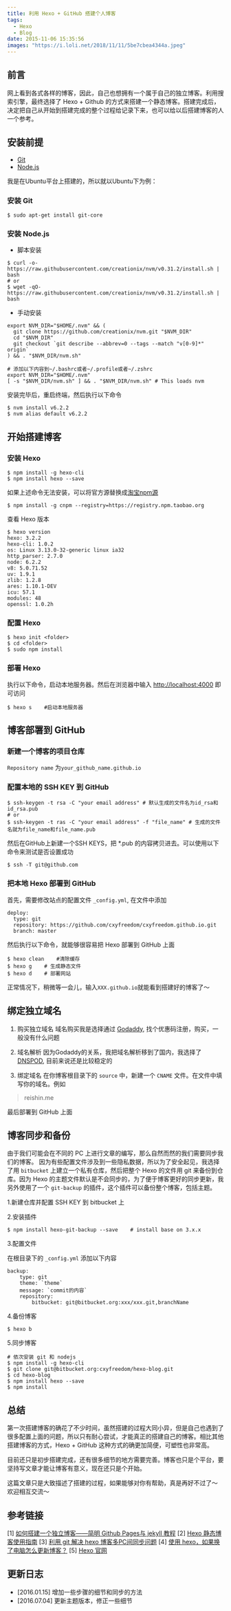 ```yaml
---
title: 利用 Hexo + GitHub 搭建个人博客
tags:
  - Hexo
  - Blog
date: 2015-11-06 15:35:56
images: "https://i.loli.net/2018/11/11/5be7cbea4344a.jpeg"
---
```

## 前言

网上看到各式各样的博客，因此，自己也想拥有一个属于自己的独立博客。利用搜索引擎，最终选择了 Hexo + Github 的方式来搭建一个静态博客。搭建完成后，决定把自己从开始到搭建完成的整个过程给记录下来，也可以给以后搭建博客的人一个参考。
<!-- more -->

## 安装前提

* [Git](http://git-scm.com/)
* [Node.js](https://nodejs.org/en/)

我是在Ubuntu平台上搭建的，所以就以Ubuntu下为例：
### 安装 Git

```shell
$ sudo apt-get install git-core
```

### 安装 Node.js

* 脚本安装

```shell
$ curl -o- https://raw.githubusercontent.com/creationix/nvm/v0.31.2/install.sh | bash
# or
$ wget -qO- https://raw.githubusercontent.com/creationix/nvm/v0.31.2/install.sh | bash
```
* 手动安装

```shell
export NVM_DIR="$HOME/.nvm" && (
  git clone https://github.com/creationix/nvm.git "$NVM_DIR"
  cd "$NVM_DIR"
  git checkout `git describe --abbrev=0 --tags --match "v[0-9]*" origin`
) && . "$NVM_DIR/nvm.sh"

# 添加以下内容到~/.bashrc或者~/.profile或者~/.zshrc
export NVM_DIR="$HOME/.nvm"
[ -s "$NVM_DIR/nvm.sh" ] && . "$NVM_DIR/nvm.sh" # This loads nvm
```
安装完毕后，重启终端，然后执行以下命令
```
$ nvm install v6.2.2
$ nvm alias default v6.2.2
```

## 开始搭建博客

### 安装 Hexo

```shell
$ npm install -g hexo-cli
$ npm install hexo --save
```
如果上述命令无法安装，可以将官方源替换成[淘宝npm源](https://npm.taobao.org/)
```shell
$ npm install -g cnpm --registry=https://registry.npm.taobao.org
```
查看 Hexo 版本
```shell
$ hexo version
hexo: 3.2.2
hexo-cli: 1.0.2
os: Linux 3.13.0-32-generic linux ia32
http_parser: 2.7.0
node: 6.2.2
v8: 5.0.71.52
uv: 1.9.1
zlib: 1.2.8
ares: 1.10.1-DEV
icu: 57.1
modules: 48
openssl: 1.0.2h
```

### 配置 Hexo

```shell
$ hexo init <folder>
$ cd <folder>
$ sudo npm install
```

### 部署 Hexo

执行以下命令，启动本地服务器。然后在浏览器中输入 [http://localhost:4000](http://localhost:4000) 即可访问
```shell
$ hexo s    #启动本地服务器
```

## 博客部署到 GitHub

### 新建一个博客的项目仓库

`Repository name` 为`your_github_name.github.io`

### 配置本地的 SSH KEY 到 GitHub

```shell
$ ssh-keygen -t rsa -C "your email address" # 默认生成的文件名为id_rsa和id_rsa.pub
# or
$ ssh-keygen -t ras -C "your email address" -f "file_name" # 生成的文件名就为file_name和file_name.pub
```
然后在GitHub上新建一个SSH KEYS，把 *.pub 的内容拷贝进去。可以使用以下命令来测试是否设置成功
```shell
$ ssh -T git@github.com
```

### 把本地 Hexo 部署到 GitHub
首先，需要修改站点的配置文件 `_config.yml`, 在文件中添加
```
deploy:
  type: git
  repository: https://github.com/cxyfreedom/cxyfreedom.github.io.git
  branch: master
```

然后执行以下命令，就能够很容易把 Hexo 部署到 GitHub 上面
```shell
$ hexo clean    #清除缓存
$ hexo g    # 生成静态文件
$ hexo d    # 部署网站
```
正常情况下，稍微等一会儿，输入`XXX.github.io`就能看到搭建好的博客了～

## 绑定独立域名

1. 购买独立域名
域名购买我是选择通过 [Godaddy](https://www.godaddy.com/), 找个优惠码注册，购买，一般没有什么问题

2. 域名解析
因为Godaddy的关系，我把域名解析移到了国内，我选择了 [DNSPOD](https://www.dnspod.cn/), 目前来说还是比较稳定的

3. 绑定域名
在你博客根目录下的 `source` 中，新建一个 `CNAME` 文件。在文件中填写你的域名。例如
> reishin.me

最后部署到 GitHub 上面

## 博客同步和备份

由于我们可能会在不同的 PC 上进行文章的编写，那么自然而然的我们需要同步我们的博客。
因为有些配置文件涉及到一些隐私数据，所以为了安全起见，我选择了用 `bitbucket` 上建立一个私有仓库，然后把整个 Hexo 的文件用 git 来备份到仓库。因为 Hexo 的主题文件默认是不会同步的，为了便于博客更好的同步更新，我另外使用了一个 `git-backup` 的插件，这个插件可以备份整个博客，包括主题。

1.新建仓库并配置 SSH KEY 到 bitbucket 上

2.安装插件

```shell
$ npm install hexo-git-backup --save    # install base on 3.x.x
```

3.配置文件

在根目录下的 `_config.yml` 添加以下内容

```
backup:
    type: git
    theme: `theme`
    message: `commit的内容`
    repository:
        bitbucket: git@bitbucket.org:xxx/xxx.git,branchName
```

4.备份博客

```shell
$ hexo b
```

5.同步博客

```shell
# 依次安装 git 和 nodejs
$ npm install -g hexo-cli
$ git clone git@bitbucket.org:cxyfreedom/hexo-blog.git
$ cd hexo-blog
$ npm install hexo --save
$ npm install
```

## 总结

第一次搭建博客的确花了不少时间，虽然搭建的过程大同小异，但是自己也遇到了很多配置上面的问题，所以只有耐心尝试，才能真正的搭建自己的博客。相比其他搭建博客的方式，Hexo + GitHub 这种方式的确更加简便，可塑性也非常高。

目前还只是初步搭建完成，还有很多细节的地方需要完善。博客也只是个平台，要坚持写文章才能让博客有意义，现在还只是个开始。

这篇文章只是大致描述了搭建的过程，如果能够对你有帮助，真是再好不过了～
欢迎相互交流～

## 参考链接

[1] [如何搭建一个独立博客——简明 Github Pages与 jekyll 教程](http://cnfeat.com/blog/2014/05/10/how-to-build-a-blog/)
[2] [Hexo 静态博客使用指南](http://www.jianshu.com/p/73779eacb494#)
[3] [利用 git 解决 hexo 博客多PC间同步问题](http://chitanda.me/2015/06/18/hexo-sync-in-multiple-pc/)
[4] [使用 hexo，如果换了电脑怎么更新博客？](http://www.zhihu.com/question/21193762)
[5] [Hexo 官网](http://hexo.io/)

## 更新日志

* [2016.01.15] 增加一些步骤的细节和同步的方法
* [2016.07.04] 更新主题版本，修正一些细节